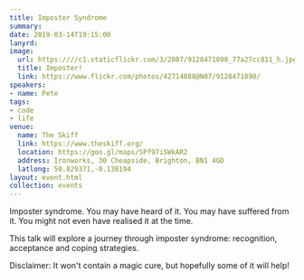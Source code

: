 ```yaml
---
title: Imposter Syndrome
summary:
date: 2019-03-14T19:15:00
lanyrd:
image:
  url: https:////c1.staticflickr.com/3/2807/9128471890_77a27cc811_h.jpg
  title: Imposter!
  link: https://www.flickr.com/photos/42714088@N07/9128471890/
speakers:
- name: Pete
tags:
- code
- life
venue:
  name: The Skiff
  link: https://www.theskiff.org/
  location: https://goo.gl/maps/SPf97i5WkAR2
  address: Ironworks, 30 Cheapside, Brighton, BN1 4GD
  latlong: 50.829371,-0.138194
layout: event.html
collection: events
---
```


Imposter syndrome. You may have heard of it. You may have suffered from it. You might not even have realised it at the time.

This talk will explore a journey through imposter syndrome: recognition, acceptance and coping strategies.

Disclaimer: It won't contain a magic cure, but hopefully some of it will help!
